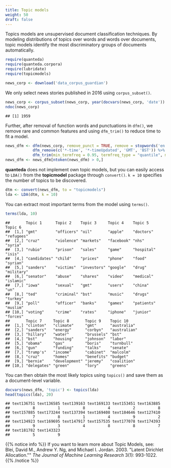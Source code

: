 ```yaml
---
title: Topic models
weight: 50
draft: false
---
```


Topics models are unsupervised document classification techniques. By modeling distributions of topics over words and words over documents, topic models identify the most discriminatory groups of documents automatically. 


```r
require(quanteda)
require(quanteda.corpora)
require(lubridate)
require(topicmodels)
```


```r
news_corp <- download('data_corpus_guardian')
```



We only select news stories published in 2016 using `corpus_subset()`. 


```r
news_corp <- corpus_subset(news_corp, year(docvars(news_corp, 'date')) >= 2016)
ndoc(news_corp)
```

```
## [1] 1959
```

Further, after removal of function words and punctuations in `dfm()`, we remove rare and common features and using `dfm_trim()` to reduce time to fit a model.


```r
news_dfm <- dfm(news_corp, remove_punct = TRUE, remove = stopwords('en')) %>% 
            dfm_remove(c('*-time', '*-timeUpdated', 'GMT', 'BST')) %>% 
            dfm_trim(min_termfreq = 0.95, termfreq_type = "quantile", max_docfreq = 0.1)
news_dfm <- news_dfm[ntoken(news_dfm) > 0,]
```

**quanteda** does not implement own topic models, but you can easily access to `LDA()` from the **topicmodel** package through `convert()`. `k = 10` specifies the number of topics to be discovered.


```r
dtm <- convert(news_dfm, to = "topicmodels")
lda <- LDA(dtm, k = 10)
```

You can extract most important terms from the model using `terms()`.


```r
terms(lda, 10)
```

```
##       Topic 1      Topic 2    Topic 3     Topic 4    Topic 5    Topic 6   
##  [1,] "gmt"        "officers" "oil"       "apple"    "doctors"  "refugees"
##  [2,] "cruz"       "violence" "markets"   "facebook" "nhs"      "syria"   
##  [3,] "rubio"      "prison"   "sales"     "game"     "hospital" "isis"    
##  [4,] "candidates" "child"    "prices"    "phone"    "food"     "syrian"  
##  [5,] "sanders"    "victims"  "investors" "google"   "drug"     "military"
##  [6,] "senator"    "abuse"    "shares"    "video"    "medical"  "islamic" 
##  [7,] "iowa"       "sexual"   "gmt"       "users"    "china"    "un"      
##  [8,] "ted"        "criminal" "bst"       "music"    "drugs"    "turkey"  
##  [9,] "poll"       "officer"  "banks"     "games"    "patients" "muslim"  
## [10,] "voting"     "crime"    "rates"     "iphone"   "junior"   "forces"  
##       Topic 7     Topic 8       Topic 9    Topic 10    
##  [1,] "clinton"   "climate"     "gmt"      "australia" 
##  [2,] "sanders"   "energy"      "corbyn"   "australian"
##  [3,] "hillary"   "water"       "brussels" "bst"       
##  [4,] "bst"       "housing"     "johnson"  "labor"     
##  [5,] "obama"     "gas"         "boris"    "turnbull"  
##  [6,] "gun"       "funding"     "talks"    "senate"    
##  [7,] "trump's"   "income"      "cabinet"  "malcolm"   
##  [8,] "cruz"      "homes"       "benefits" "budget"    
##  [9,] "bernie"    "development" "jeremy"   "coalition" 
## [10,] "delegates" "green"       "tory"     "greens"
```

You can then obtain the most likely topics using `topics()` and save them as a document-level variable.


```r
docvars(news_dfm, 'topic') <- topics(lda)
head(topics(lda), 20)
```

```
## text136751 text136585 text139163 text169133 text153451 text163885 
##          8          1          8          4          2          8 
## text157885 text173244 text137394 text169408 text184646 text127410 
##          7          8          1          4          9          2 
## text134923 text169695 text147917 text157535 text177078 text174393 
##          9          3          4          8          8          7 
## text181782 text143323 
##          5          9
```

{{% notice info %}}
If you want to learn more about Topic Models, see:  
Blei, David M., Andrew Y. Ng, and Michael I. Jordan. 2003. "Latent Dirichlet Allocation."" _The Journal of Machine Learning Research_ 3(1): 993-1022.
{{% /notice %}}

